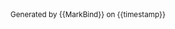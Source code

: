 <footer>
  <!-- Support MarkBind by including a link to us on your landing page! -->
  <div class="text-center">
    <small>Generated by {{MarkBind}} on {{timestamp}}</small>
  </div>
</footer>
